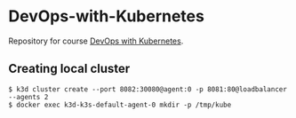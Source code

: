 # DevOps-with-Kubernetes

Repository for course [DevOps with Kubernetes](https://devopswithkubernetes.com/).

## Creating local cluster

```
$ k3d cluster create --port 8082:30080@agent:0 -p 8081:80@loadbalancer --agents 2
$ docker exec k3d-k3s-default-agent-0 mkdir -p /tmp/kube
```